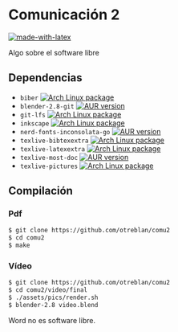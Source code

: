 # Comunicación 2
[![made-with-latex](https://img.shields.io/badge/Made%20with-LaTeX-1f425f.svg)](https://www.latex-project.org/)

Algo sobre el software libre


## Dependencias

* `biber` [![Arch Linux package](https://img.shields.io/archlinux/v/community/any/biber.svg?style=flat-square&logo=arch-linux)](https://www.archlinux.org/packages/community/any/biber/)
* `blender-2.8-git` [![AUR version](https://img.shields.io/aur/version/blender-2.8-git.svg?style=flat-square&logo=arch-linux)](https://aur.archlinux.org/packages/blender-2.8-git/)
* `git-lfs` [![Arch Linux package](https://img.shields.io/archlinux/v/community/x86_64/git-lfs.svg?style=flat-square&logo=arch-linux)](https://www.archlinux.org/packages/community/x86_64/git-lfs/)
* `inkscape` [![Arch Linux package](https://img.shields.io/archlinux/v/extra/x86_64/inkscape.svg?style=flat-square&logo=arch-linux)](https://www.archlinux.org/packages/extra/x86_64/inkscape/)
* `nerd-fonts-inconsolata-go` [![AUR version](https://img.shields.io/aur/version/nerd-fonts-inconsolata-go.svg?style=flat-square&logo=arch-linux)](https://aur.archlinux.org/packages/nerd-fonts-inconsolata-go/)
* `texlive-bibtexextra` [![Arch Linux package](https://img.shields.io/archlinux/v/extra/any/texlive-bibtexextra.svg?style=flat-square&logo=arch-linux)](https://www.archlinux.org/packages/extra/any/texlive-bibtexextra/)
* `texlive-latexextra` [![Arch Linux package](https://img.shields.io/archlinux/v/extra/any/texlive-latexextra.svg?style=flat-square&logo=arch-linux)](https://www.archlinux.org/packages/extra/any/texlive-latexextra/)
* `texlive-most-doc` [![AUR version](https://img.shields.io/aur/version/texlive-most-doc.svg?style=flat-square&logo=arch-linux)](https://aur.archlinux.org/packages/texlive-most-doc/)
* `texlive-pictures` [![Arch Linux package](https://img.shields.io/archlinux/v/extra/any/texlive-pictures.svg?style=flat-square&logo=arch-linux)](https://www.archlinux.org/packages/extra/any/texlive-pictures/)

## Compilación

### Pdf
```sh
$ git clone https://github.com/otreblan/comu2
$ cd comu2
$ make
```

### Vídeo
```sh
$ git clone https://github.com/otreblan/comu2
$ cd comu2/video/final
$ ./assets/pics/render.sh
$ blender-2.8 video.blend
```

Word no es software libre.
